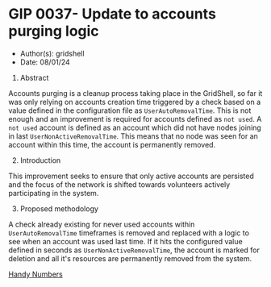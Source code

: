 # GIP 0037- Update to accounts purging logic

- Author(s): gridshell
- Date: 08/01/24


1. Abstract
   
Accounts purging is a cleanup process taking place in the GridShell, so far it was only relying on accounts creation time triggered by a check based on a value defined
in the configuration file as `UserAutoRemovalTime`. This is not enough and an improvement is required for accounts defined as `not used`. 
A `not used` account is defined as an account which did not have nodes joining in last `UserNonActiveRemovalTime`. This means that no node was seen for an account within this time,
the account is permanently removed. 

2. Introduction

This improvement seeks to ensure that only active accounts are persisted and the focus of the network is shifted towards volunteers actively participating in the system.

3. Proposed methodology

A check already existing for never used accounts within `UserAutoRemovalTime` timeframes is removed and replaced with a logic to see when an account was used last time.
If it hits the configured value defined in seconds as `UserNonActiveRemovalTime`, the account is marked for deletion and all it's resources are permanently removed from the system. 


[Handy Numbers](https://github.com/invpe/GridShell/blob/main/Documentation/GIP/9999-HandyNumbers.md#housekeeping) 
